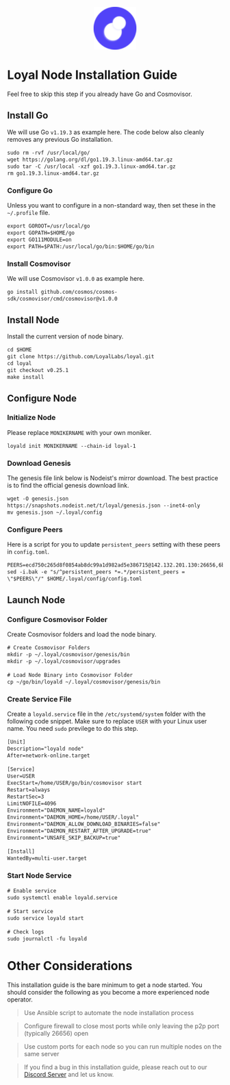 <p align="center">
  <img height="100" height="auto" src="https://raw.githubusercontent.com/Nodeist/Kurulumlar/main/logos/loyal.png">
</p>



# Loyal Node Installation Guide
Feel free to skip this step if you already have Go and Cosmovisor.


## Install Go
We will use Go `v1.19.3` as example here. The code below also cleanly removes any previous Go installation.

```
sudo rm -rvf /usr/local/go/
wget https://golang.org/dl/go1.19.3.linux-amd64.tar.gz
sudo tar -C /usr/local -xzf go1.19.3.linux-amd64.tar.gz
rm go1.19.3.linux-amd64.tar.gz
```

### Configure Go
Unless you want to configure in a non-standard way, then set these in the `~/.profile` file.

```
export GOROOT=/usr/local/go
export GOPATH=$HOME/go
export GO111MODULE=on
export PATH=$PATH:/usr/local/go/bin:$HOME/go/bin
```


### Install Cosmovisor
We will use Cosmovisor `v1.0.0` as example here.

```
go install github.com/cosmos/cosmos-sdk/cosmovisor/cmd/cosmovisor@v1.0.0
```

## Install Node
Install the current version of node binary.

```
cd $HOME
git clone https://github.com/LoyalLabs/loyal.git
cd loyal
git checkout v0.25.1
make install
```

## Configure Node
### Initialize Node
Please replace `MONIKERNAME` with your own moniker.

```
loyald init MONIKERNAME --chain-id loyal-1
```

### Download Genesis
The genesis file link below is Nodeist's mirror download. The best practice is to find the official genesis download link.

```
wget -O genesis.json https://snapshots.nodeist.net/t/loyal/genesis.json --inet4-only
mv genesis.json ~/.loyal/config
```

### Configure Peers
Here is a script for you to update `persistent_peers` setting with these peers in `config.toml`.
```
PEERS=ecd750c265d8f0854ab8dc99a1d982ad5e386715@142.132.201.130:26656,6ba67d63da4123161c1f733cdce9a46f6819b72c@109.123.243.66:2566,af4add23aaca23dba019a125705e2ee6cc24bc35@50.21.186.177:2566,26c25bda862ce6fac0bc6d80d39f459731b75cf5@167.71.49.253:2566,4db7eaa882227c2e46e1b3afcca549a37011c949@206.189.107.87:2566,b4b86c326d90f84ced139ba3b5b32d59bef991c8@75.119.155.131:2566,eba2cf14a6eeee4e8189437fc1ab198fc4ca9cb2@146.190.92.134:2566,49c0f05a1a47f4d020d3e8c8c7e67f03e44fa5d7@198.71.61.239:2566,5d01d9faba0a63efc0c65fad4ec97faae1e1679e@103.134.154.155:2566,694f8f64eefcbfaf4f71b5bb33e38122eb6cf47e@38.242.250.113:2566,3a403bb556cfff0cdad14e3ad00cce5fdd290900@185.249.227.145:2566,b7b0caefa01734cff2fc893c77210e28c9c6013f@185.187.235.77:2566,436a58f8113421d6c7bb0dd84a80e88c14e42602@74.208.28.77:2566,41b9269fcc221578180c67d7713f09136b2ec55c@161.35.71.117:2566,6de4b209afffb810700ac5407656ac8d0acb5d33@149.102.155.26:2566,93f7fd3ffe867eefd40c406a34c871af4246d764@82.208.22.11:2566,7d6d384efdd87902801f2d7badb6d36b511eb6f2@194.180.176.20:2566,2d235a3110b3973469681df1e7c470b51cee6334@161.35.160.28:2566,45b081644640aced493058a125331493ceaf60dd@95.217.109.218:26656,fe976760ee833422f4efd72277c4157c92e57fff@74.208.187.2:2566,1a06e4b54fc91976410d691b261302573ae69326@109.123.253.188:2566,f6153ac4a479a5ef661439ac01017a5c1f109c5e@165.232.163.114:2566,eb1a5b11389e5e656df59c967446a830251a5bdd@206.189.91.39:2566,9bfc334b222f3585eee673767d3f5684c52f9f40@161.35.150.115:2566,bc09e5bc8a7f5a49a9c50fee927e3227e5645dcc@108.175.1.164:2566,99b577e46e21f2b86922c9e7a308a57cf9a6db81@194.163.133.221:2566,918ccbcc42b478acc9981d0cf812b391c4075d31@185.182.186.164:2566,6e4ea2b999ba27be826ad9a24c46a4345a8059e2@203.194.114.13:2566,91e863e3e069aa7b25b0a9d0b3644128c981c0f8@198.251.69.66:2566,f38217783e4d091022c7f18e2233b6d57f708755@159.223.41.80:2566,44cd1d4227859d62b34d4dc9402958d1a121faea@157.245.198.145:2566,7d65add543debfe636907e31dd464db05f8b01a8@185.135.137.136:2566,5d08d10e66b349f2287605d9a110a6489130ace0@159.203.46.245:2566,dfa87287bf12faf2d20e27e98c3feffa0c1c9aba@144.126.134.126:26656,85b69e705cad315b04fe793688cad0b8b2307acc@165.22.105.131:2566,566a6732853a5fd69f8bbe3523fdb49122b3a3fe@185.227.134.71:2566,b00a09236eec12427ad91e4c505f69a301ad9f06@185.197.250.215:2566,f59a01234898131f90c28f300629899f1de14870@45.118.134.182:2566,f15a7901ea4a3b318ebc196915b72c3cf54dc6d6@18.236.110.150:26656,4dee73af0dfcf44523e82b7b20fcb48ffea5138c@162.19.93.127:26656,f58d11aa983a75bdfbc043e270b5013b214dcdf2@46.101.160.143:2566,5cbf8aaf33a6d19d26844d284fd36155b6884c1f@109.123.252.33:2566,1adb7ae663df538cea1069627dca98cccc6f10b3@185.208.207.45:2566,c903358a838861f5573e3c4f8033bee90b8ee4a7@202.61.245.42:26656,46d7346990632fb50d072a62396ce20235224b2d@167.71.130.148:2566,dbb485929f41f6cd96dc7abccb65f0f9d73180a1@185.250.36.53:2566,9d3e2a92c38d499ae0b891563728460d87495feb@198.71.61.63:2566,573451cb9eef7a8532f3c866fa25ec600dc1fa7c@188.166.220.12:2566,c549997c59be890f12a9d86f89b3ccb9a858ee64@193.203.15.48:2566,c9b5c9ac6758bcf5dcddd108d3fc5f7805a70f71@217.160.64.238:2566,4672a416b94050e346037dedbbe9807fbc1b0a9f@198.251.69.78:2566,0f47d3c784ab55288a780201a3f38066f702fe3a@135.181.176.109:48656,e1f5095129734c057236244a3ce10a081c8fc808@161.35.16.250:2566,d36ea61b7cfe99c3c8180b36cd3a7f163d2e8247@167.172.80.202:656,47d3710a2c9dfb172d346c1f89ca969c68a49a0c@68.183.225.213:2566,33522141b1b448be235f43ea4b929b1123acc4e5@141.95.20.161:2566,2deb6d31df7c5b45c085e0fcd080216a329e4cb2@20.150.211.158:2566,bec3f84206b7ef1f22f106813e453253a837098c@3.0.188.79:2566,42dde3808998a521d606a0a431d22dfd22cf4f8d@185.208.207.157:2566,a02180c3867e828e3ab399917067cb576e3ad17b@209.126.2.153:2566,68e2fae4bf533ece9fc0f6e9171240b0a751155f@74.208.93.113:2566,2e3768f50014361c43e7e02a738cace6bb7ced5d@149.102.159.250:2566,0b2113702b974e608a85ee73e1f94cbc5921fe85@149.102.129.254:2566,7d618e8a62db21be043ccf633848276b9c28155a@137.184.66.60:2566,dc5b20991c29d676052c649ee5ee5d93e47bf997@167.99.73.177:2566,056011f128eb099993db18c4fcdf66d19007a1e8@20.255.163.130:2566,bd0bf5f49d8d6a93b6323b5eb45b4d6c43b9a359@104.248.155.156:2566,d02267e0d1185018c22505fa00c9cce3fb84cf76@149.102.134.132:2566,461ddc6d315e933d5cdb0d7f6b8d413f11539d0b@159.65.155.162:2566,ba6a0c785556cbd9890807701e6ac8bfd74ad38a@51.79.142.103:2566,2c1b2391b57cd8ae7ee153cc904940030aa6febe@188.166.182.8:2566,7ae44eeb15e320c84598c90455886c7ce7668610@185.250.36.115:2566,e29830e9bf062870680c9224551200b97923da40@86.48.5.254:2566,44f6d13a5051ea0f172d1a9bc5b551e0f9cc8e60@134.209.240.61:2566,25d8f9021ebc39ac1add5b5b9e9e23c3ee2a2d1a@194.195.87.15:2566,3ff4c3b74e55e317ba252fb0bd055c637ed013d5@128.199.14.31:2566,1567d01330f71d6e3cd664afc971c44c708988b9@38.242.254.103:2566,9bfeb1aa2b4b8a436d1e9e52983fdd46506a7763@157.245.56.207:2566,554b1abba9bd8742cffa4c688616cfdeef20ab9b@165.22.103.11:2566,0e9beebff7c5f0c92efa62334b31264e80918565@34.88.158.195:2566,0c83ae3e4038ac48c536077a2c9c4c3a52f54be9@154.26.138.224:2566,c0fd8b4025d0d09f19175798e8acffaa2a84d53b@185.209.229.125:2566,e3d902a329288a698f7262f91a16fd34f78422e9@38.242.228.93:2566,e2de511e6c2fc480ece68710ecb76e8df5a8789c@20.57.18.219:2566,367b20be2ac6e0a57d355a24e1d04ef8b0ff223e@159.223.203.127:2566,9fa6c4f5e0f3a73a668befcde07b7dfb3119b1c4@161.35.215.48:2566,3e6393e17ee68b19f11b0e60c8e37616f34deeb2@109.123.252.193:2566,20706b9486e8ac0a0864099800b631233118b31b@74.208.130.160:2566,54d64f3030c9ced899159a10cbefa501cdd9c34b@38.242.130.204:2566,7490c272d1c9db40b7b9b61b0df3bb4365cb63a6@54.80.32.192:26656,15295ec304006d18e3a909e4c27df28b88c149f1@206.189.92.7:2566
sed -i.bak -e "s/^persistent_peers *=.*/persistent_peers = \"$PEERS\"/" $HOME/.loyal/config/config.toml
```

## Launch Node
### Configure Cosmovisor Folder
Create Cosmovisor folders and load the node binary.

```
# Create Cosmovisor Folders
mkdir -p ~/.loyal/cosmovisor/genesis/bin
mkdir -p ~/.loyal/cosmovisor/upgrades

# Load Node Binary into Cosmovisor Folder
cp ~/go/bin/loyald ~/.loyal/cosmovisor/genesis/bin
```

### Create Service File
Create a `loyald.service` file in the `/etc/systemd/system` folder with the following code snippet. Make sure to replace `USER` with your Linux user name. You need `sudo` previlege to do this step.

```
[Unit]
Description="loyald node"
After=network-online.target

[Service]
User=USER
ExecStart=/home/USER/go/bin/cosmovisor start
Restart=always
RestartSec=3
LimitNOFILE=4096
Environment="DAEMON_NAME=loyald"
Environment="DAEMON_HOME=/home/USER/.loyal"
Environment="DAEMON_ALLOW_DOWNLOAD_BINARIES=false"
Environment="DAEMON_RESTART_AFTER_UPGRADE=true"
Environment="UNSAFE_SKIP_BACKUP=true"

[Install]
WantedBy=multi-user.target
```

### Start Node Service
```
# Enable service
sudo systemctl enable loyald.service

# Start service
sudo service loyald start

# Check logs
sudo journalctl -fu loyald
```

# Other Considerations
This installation guide is the bare minimum to get a node started. You should consider the following as you become a more experienced node operator.

> Use Ansible script to automate the node installation process

> Configure firewall to close most ports while only leaving the p2p port (typically 26656) open

> Use custom ports for each node so you can run multiple nodes on the same server

> If you find a bug in this installation guide, please reach out to our [Discord Server](https://discord.gg/yV2nEunsTY) and let us know.

